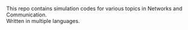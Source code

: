 This repo contains simulation codes for various topics in Networks and Communication.</br>
Written in multiple languages.
